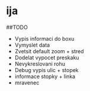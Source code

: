 # ija
##TODO
- Vypis informaci do boxu
- Vymyslet data
- Zvetsit default zoom + stred
- Dodelat vypocet preskaku
- Nevykreslovani rohu
- Debug vypis ulic + stopek
- informace stopky + linka
- mravenec